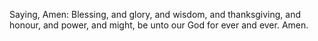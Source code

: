 Saying, Amen: Blessing, and glory, and wisdom, and thanksgiving, and honour, and power, and might, be unto our God for ever and ever. Amen.

